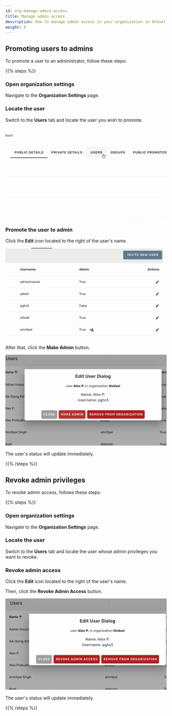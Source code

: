 ```yaml
---
id: org-manage-admin-access
title: Manage admin access
description: How to manage admin access in your organization in Ondsel Lens
weight: 5
---
```


## Promoting users to admins

To promote a user to an administrator, follow these steps:

{{% steps %}}

### Open organization settings

Navigate to the **Organization Settings** page.

### Locate the user

Switch to the **Users** tab and locate the user you wish to promote.

![Promote user](promote-01.gif)

### Promote the user to admin

Click the **Edit** icon located to the right of the user's name.

![Promote user](promote-02.gif)

After that, click the **Make Admin** button.

![Promote user](promote-03.gif)

The user's status will update immediately.

{{% /steps %}}

## Revoke admin privileges

To revoke admin access, follows these steps:

{{% steps %}}

### Open organization settings

Navigate to the **Organization Settings** page.

### Locate the user

Switch to the **Users** tab and locate the user whose admin privileges you want to revoke.

### Revoke admin access

Click the **Edit** icon located to the right of the user's name.

Then, click the **Revoke Admin Access** button.

![Revoke privileges](revoke-03.gif)

The user's status will update immediately.

{{% /steps %}}